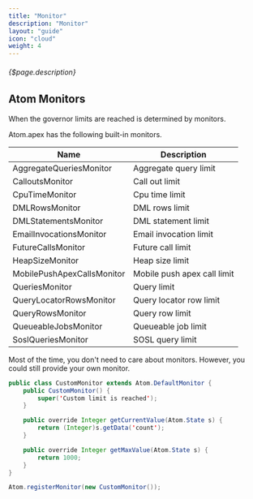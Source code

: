 ```yaml
---
title: "Monitor"
description: "Monitor"
layout: "guide"
icon: "cloud"
weight: 4
---
```


###### {$page.description}

<article id="1">

## Atom Monitors

When the governor limits are reached is determined by monitors.

Atom.apex has the following built-in monitors.

| Name | Description |
| ---- | ----------- |
| AggregateQueriesMonitor | Aggregate query limit |
| CalloutsMonitor | Call out limit |
| CpuTimeMonitor | Cpu time limit |
| DMLRowsMonitor | DML rows limit |
| DMLStatementsMonitor | DML statement limit |
| EmailInvocationsMonitor | Email invocation limit |
| FutureCallsMonitor | Future call limit |
| HeapSizeMonitor | Heap size limit |
| MobilePushApexCallsMonitor | Mobile push apex call limit |
| QueriesMonitor | Query limit |
| QueryLocatorRowsMonitor | Query locator row limit |
| QueryRowsMonitor | Query row limit |
| QueueableJobsMonitor | Queueable job limit |
| SoslQueriesMonitor | SOSL query limit |

Most of the time, you don't need to care about monitors. However, you could still provide your own monitor.

```java
public class CustomMonitor extends Atom.DefaultMonitor {
    public CustomMonitor() {
        super('Custom limit is reached');
    }

    public override Integer getCurrentValue(Atom.State s) {
        return (Integer)s.getData('count');
    }

    public override Integer getMaxValue(Atom.State s) {
        return 1000;
    }
}

Atom.registerMonitor(new CustomMonitor());
```

</article>

